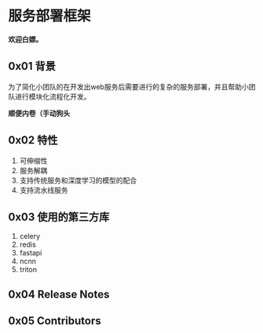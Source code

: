 # 服务部署框架

**欢迎白嫖。**

## 0x01 背景

为了简化小团队的在开发出web服务后需要进行的复杂的服务部署，并且帮助小团队进行模块化流程化开发。

**顺便内卷（手动狗头**

## 0x02 特性

1. 可伸缩性
2. 服务解耦
3. 支持传统服务和深度学习的模型的配合
4. 支持流水线服务

## 0x03 使用的第三方库

1. celery
2. redis
3. fastapi
4. ncnn
5. triton

## 0x04 Release Notes

## 0x05 Contributors

